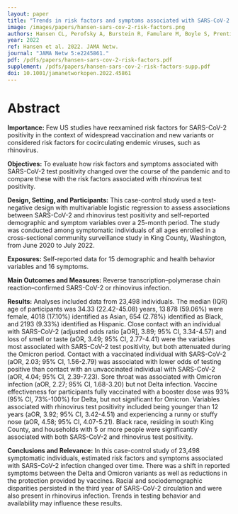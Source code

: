 ```yaml
---
layout: paper
title: "Trends in risk factors and symptoms associated with SARS-CoV-2 and rhinovirus test positivity in King County, Washington: A test-negative design study of the greater Seattle Coronavirus Assessment Network"
image: /images/papers/hansen-sars-cov-2-risk-factors.png
authors: Hansen CL, Perofsky A, Burstein R, Famulare M, Boyle S, Prentice R, Marshall C, McCormick BJ-J, Reinhart D, Capodanno B, Truong M, Schwabe-Fry K, Kuchta K, Pfau B, Acker Z, Lee J, Sibley TR, McDermot E, Rodriguez-Salas L, Stone J, Gamboa L, Han PD, Duchin JS, Waghmare A, Englund JA, Shendure J, Bedford T, Chu HY, Starita LM, Viboud C.
year: 2022
ref: Hansen et al. 2022. JAMA Netw.
journal: "JAMA Netw 5:e2245861."
pdf: /pdfs/papers/hansen-sars-cov-2-risk-factors.pdf
supplement: /pdfs/papers/hansen-sars-cov-2-risk-factors-supp.pdf
doi: 10.1001/jamanetworkopen.2022.45861
---
```


# Abstract

**Importance:** Few US studies have reexamined risk factors for SARS-CoV-2 positivity in the context of widespread vaccination and new variants or considered risk factors for cocirculating endemic viruses, such as rhinovirus.

**Objectives:** To evaluate how risk factors and symptoms associated with SARS-CoV-2 test positivity changed over the course of the pandemic and to compare these with the risk factors associated with rhinovirus test positivity.

**Design, Setting, and Participants:** This case-control study used a test-negative design with multivariable logistic regression to assess associations between SARS-CoV-2 and rhinovirus test positivity and self-reported demographic and symptom variables over a 25-month period. The study was conducted among symptomatic individuals of all ages enrolled in a cross-sectional community surveillance study in King County, Washington, from June 2020 to July 2022.

**Exposures:** Self-reported data for 15 demographic and health behavior variables and 16 symptoms.

**Main Outcomes and Measures:** Reverse transcription–polymerase chain reaction–confirmed SARS-CoV-2 or rhinovirus infection.

**Results:** Analyses included data from 23,498 individuals. The median (IQR) age of participants was 34.33 (22.42-45.08) years, 13 878 (59.06%) were female, 4018 (17.10%) identified as Asian, 654 (2.78%) identified as Black, and 2193 (9.33%) identified as Hispanic. Close contact with an individual with SARS-CoV-2 (adjusted odds ratio [aOR], 3.89; 95% CI, 3.34-4.57) and loss of smell or taste (aOR, 3.49; 95% CI, 2.77-4.41) were the variables most associated with SARS-CoV-2 test positivity, but both attenuated during the Omicron period. Contact with a vaccinated individual with SARS-CoV-2 (aOR, 2.03; 95% CI, 1.56-2.79) was associated with lower odds of testing positive than contact with an unvaccinated individual with SARS-CoV-2 (aOR, 4.04; 95% CI, 2.39-7.23). Sore throat was associated with Omicron infection (aOR, 2.27; 95% CI, 1.68-3.20) but not Delta infection. Vaccine effectiveness for participants fully vaccinated with a booster dose was 93% (95% CI, 73%-100%) for Delta, but not significant for Omicron. Variables associated with rhinovirus test positivity included being younger than 12 years (aOR, 3.92; 95% CI, 3.42-4.51) and experiencing a runny or stuffy nose (aOR, 4.58; 95% CI, 4.07-5.21). Black race, residing in south King County, and households with 5 or more people were significantly associated with both SARS-CoV-2 and rhinovirus test positivity.

**Conclusions and Relevance:** In this case-control study of 23,498 symptomatic individuals, estimated risk factors and symptoms associated with SARS-CoV-2 infection changed over time. There was a shift in reported symptoms between the Delta and Omicron variants as well as reductions in the protection provided by vaccines. Racial and sociodemographic disparities persisted in the third year of SARS-CoV-2 circulation and were also present in rhinovirus infection. Trends in testing behavior and availability may influence these results.
